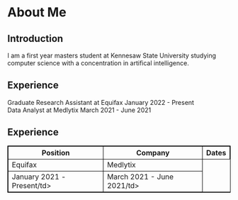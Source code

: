 <h1> About Me </h1>

<body>
  <h2>Introduction</h2>
  <div>
  I am a first year masters student at Kennesaw State University studying computer science with a concentration in artifical intelligence.
  </div>
  
  <div>
    <h2>Experience</h2>
    <p> Graduate Research Assistant at Equifax January 2022 - Present<br>
        Data Analyst at Medlytix March 2021 - June 2021<br>
    </p>
    <style>
table, th, td {
  border:1px solid black;
}
</style>
<body>

<h2>Experience</h2>

<table style="width:100%">
  <tr>
    <th>Position</th>
    <th>Company</th>
    <th>Dates</th>
  </tr>
  <tr>
    <td>Equifax</td>
    <td>Medlytix</td>
  </tr>
  <tr>
    <td>January 2021 - Present/td>
    <td>March 2021 - June 2021/td>
  </tr>
</table>

